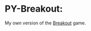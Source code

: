 # PY-Breakout:

My own version of the [Breakout](https://en.wikipedia.org/wiki/Breakout_(video_game)) game.